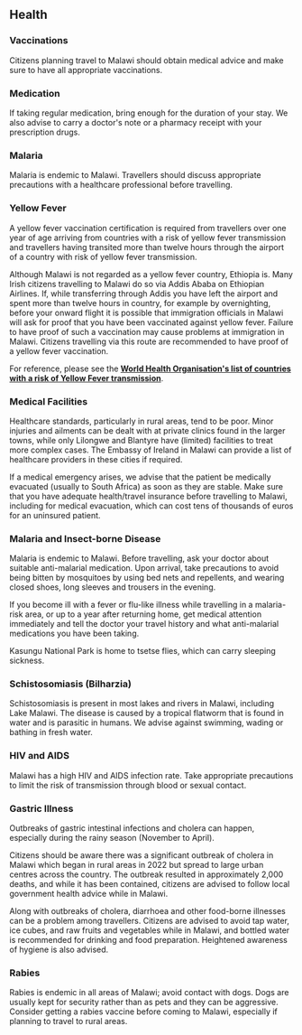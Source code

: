 ## Health

### **Vaccinations**

Citizens planning travel to Malawi should obtain medical advice and make sure to have all appropriate vaccinations.

### **Medication**

If taking regular medication, bring enough for the duration of your stay. We also advise to carry a doctor's note or a pharmacy receipt with your prescription drugs.

### **Malaria**

Malaria is endemic to Malawi. Travellers should discuss appropriate precautions with a healthcare professional before travelling.

### **Yellow Fever**

A yellow fever vaccination certification is required from travellers over one year of age arriving from countries with a risk of yellow fever transmission and travellers having transited more than twelve hours through the airport of a country with risk of yellow fever transmission.

Although Malawi is not regarded as a yellow fever country, Ethiopia is. Many Irish citizens travelling to Malawi do so via Addis Ababa on Ethiopian Airlines. If, while transferring through Addis you have left the airport and spent more than twelve hours in country, for example by overnighting, before your onward flight it is possible that immigration officials in Malawi will ask for proof that you have been vaccinated against yellow fever. Failure to have proof of such a vaccination may cause problems at immigration in Malawi. Citizens travelling via this route are recommended to have proof of a yellow fever vaccination.

For reference, please see the [**World Health Organisation's list of countries with a risk of Yellow Fever transmission**](http://www.who.int/ith/ITH_Annex_I.pdf?ua=1).

### **Medical Facilities**

Healthcare standards, particularly in rural areas, tend to be poor. Minor injuries and ailments can be dealt with at private clinics found in the larger towns, while only Lilongwe and Blantyre have (limited) facilities to treat more complex cases. The Embassy of Ireland in Malawi can provide a list of healthcare providers in these cities if required.

If a medical emergency arises, we advise that the patient be medically evacuated (usually to South Africa) as soon as they are stable. Make sure that you have adequate health/travel insurance before travelling to Malawi, including for medical evacuation, which can cost tens of thousands of euros for an uninsured patient.

### **Malaria and Insect-borne Disease**

Malaria is endemic to Malawi. Before travelling, ask your doctor about suitable anti-malarial medication. Upon arrival, take precautions to avoid being bitten by mosquitoes by using bed nets and repellents, and wearing closed shoes, long sleeves and trousers in the evening.

If you become ill with a fever or flu-like illness while travelling in a malaria-risk area, or up to a year after returning home, get medical attention immediately and tell the doctor your travel history and what anti-malarial medications you have been taking.

Kasungu National Park is home to tsetse flies, which can carry sleeping sickness.

### **Schistosomiasis (Bilharzia)**

Schistosomiasis is present in most lakes and rivers in Malawi, including Lake Malawi. The disease is caused by a tropical flatworm that is found in water and is parasitic in humans. We advise against swimming, wading or bathing in fresh water.

### **HIV and AIDS**

Malawi has a high HIV and AIDS infection rate. Take appropriate precautions to limit the risk of transmission through blood or sexual contact.

### **Gastric Illness**

Outbreaks of gastric intestinal infections and cholera can happen, especially during the rainy season (November to April).

Citizens should be aware there was a significant outbreak of cholera in Malawi which began in rural areas in 2022 but spread to large urban centres across the country. The outbreak resulted in approximately 2,000 deaths, and while it has been contained, citizens are advised to follow local government health advice while in Malawi.

Along with outbreaks of cholera, diarrhoea and other food-borne illnesses can be a problem among travellers. Citizens are advised to avoid tap water, ice cubes, and raw fruits and vegetables while in Malawi, and bottled water is recommended for drinking and food preparation. Heightened awareness of hygiene is also advised.

### **Rabies**

Rabies is endemic in all areas of Malawi; avoid contact with dogs. Dogs are usually kept for security rather than as pets and they can be aggressive. Consider getting a rabies vaccine before coming to Malawi, especially if planning to travel to rural areas.